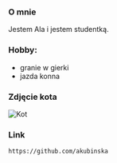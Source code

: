 ### O mnie

Jestem Ala i jestem studentką.

### Hobby:

- granie w gierki
- jazda konna 

### Zdjęcie kota

![Kot]([[https://www.google.com/url?sa=i&url=https%3A%2F%2Fwww.national-geographic.pl%2Fartykul%2Fchcesz-by-kazdy-kot-cie-kochal-wystarczy-jedna-prosta-sztuczka&psig=AOvVaw1Xh5-sYofhu5gap-c_y70I&ust=1673370373161000&source=images&cd=vfe&ved=0CA0QjRxqFwoTCLC2isf8uvwCFQAAAAAdAAAAABAF](https://www.national-geographic.pl/media/cache/slider_big/uploads/media/default/0014/23/kot.jpeg)](https://www.national-geographic.pl/media/cache/slider_big/uploads/media/default/0014/23/kot.jpeg))

### Link

``https://github.com/akubinska``
